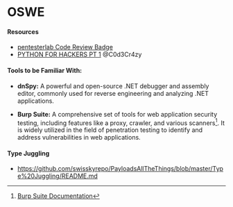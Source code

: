 # OSWE

#### Resources

- [pentesterlab Code Review Badge](https://pentesterlab.com/badges/codereview)
- [PYTHON FOR HACKERS PT 1](https://drive.google.com/file/d/18zMHrfyiVFIL7KGHI3CTrTi3S5LorEi0/view) @C0d3Cr4zy

#### Tools to be Familiar With:

- **dnSpy:** A powerful and open-source .NET debugger and assembly editor, commonly used for reverse engineering and analyzing .NET applications.

- **Burp Suite:** A comprehensive set of tools for web application security testing, including features like a proxy, crawler, and various scanners[^1^]. It is widely utilized in the field of penetration testing to identify and address vulnerabilities in web applications.

[^1^]: [Burp Suite Documentation](https://portswigger.net/burp)

#### Type Juggling

- https://github.com/swisskyrepo/PayloadsAllTheThings/blob/master/Type%20Juggling/README.md


